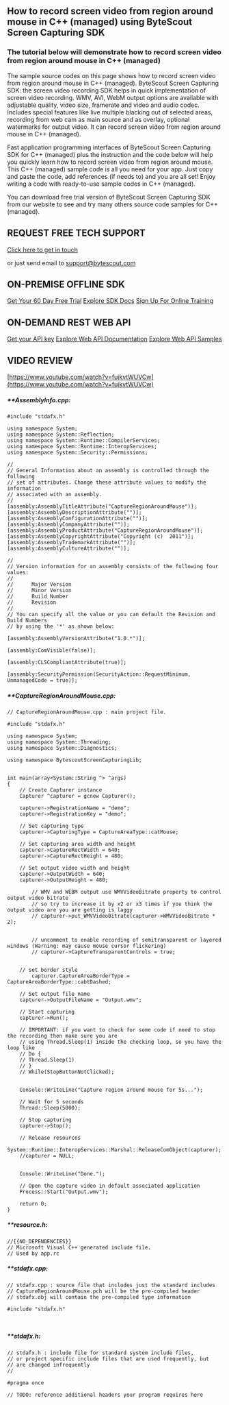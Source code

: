 ## How to record screen video from region around mouse in C++ (managed) using ByteScout Screen Capturing SDK

### The tutorial below will demonstrate how to record screen video from region around mouse in C++ (managed)

The sample source codes on this page shows how to record screen video from region around mouse in C++ (managed). ByteScout Screen Capturing SDK: the screen video recording SDK helps in quick implementation of screen video recording. WMV, AVI, WebM output options are available with adjustable quality, video size, framerate and video and audio codec. Includes special features like live multiple blacking out of selected areas, recording from web cam as main source and as overlay, optional watermarks for output video. It can record screen video from region around mouse in C++ (managed).

Fast application programming interfaces of ByteScout Screen Capturing SDK for C++ (managed) plus the instruction and the code below will help you quickly learn how to record screen video from region around mouse. This C++ (managed) sample code is all you need for your app. Just copy and paste the code, add references (if needs to) and you are all set! Enjoy writing a code with ready-to-use sample codes in C++ (managed).

You can download free trial version of ByteScout Screen Capturing SDK from our website to see and try many others source code samples for C++ (managed).

## REQUEST FREE TECH SUPPORT

[Click here to get in touch](https://bytescout.zendesk.com/hc/en-us/requests/new?subject=ByteScout%20Screen%20Capturing%20SDK%20Question)

or just send email to [support@bytescout.com](mailto:support@bytescout.com?subject=ByteScout%20Screen%20Capturing%20SDK%20Question) 

## ON-PREMISE OFFLINE SDK 

[Get Your 60 Day Free Trial](https://bytescout.com/download/web-installer?utm_source=github-readme)
[Explore SDK Docs](https://bytescout.com/documentation/index.html?utm_source=github-readme)
[Sign Up For Online Training](https://academy.bytescout.com/)


## ON-DEMAND REST WEB API

[Get your API key](https://pdf.co/documentation/api?utm_source=github-readme)
[Explore Web API Documentation](https://pdf.co/documentation/api?utm_source=github-readme)
[Explore Web API Samples](https://github.com/bytescout/ByteScout-SDK-SourceCode/tree/master/PDF.co%20Web%20API)

## VIDEO REVIEW

[https://www.youtube.com/watch?v=fujkvtWUVCw](https://www.youtube.com/watch?v=fujkvtWUVCw)




<!-- code block begin -->

##### ****AssemblyInfo.cpp:**
    
```
#include "stdafx.h"

using namespace System;
using namespace System::Reflection;
using namespace System::Runtime::CompilerServices;
using namespace System::Runtime::InteropServices;
using namespace System::Security::Permissions;

//
// General Information about an assembly is controlled through the following
// set of attributes. Change these attribute values to modify the information
// associated with an assembly.
//
[assembly:AssemblyTitleAttribute("CaptureRegionAroundMouse")];
[assembly:AssemblyDescriptionAttribute("")];
[assembly:AssemblyConfigurationAttribute("")];
[assembly:AssemblyCompanyAttribute("")];
[assembly:AssemblyProductAttribute("CaptureRegionAroundMouse")];
[assembly:AssemblyCopyrightAttribute("Copyright (c)  2011")];
[assembly:AssemblyTrademarkAttribute("")];
[assembly:AssemblyCultureAttribute("")];

//
// Version information for an assembly consists of the following four values:
//
//      Major Version
//      Minor Version
//      Build Number
//      Revision
//
// You can specify all the value or you can default the Revision and Build Numbers
// by using the '*' as shown below:

[assembly:AssemblyVersionAttribute("1.0.*")];

[assembly:ComVisible(false)];

[assembly:CLSCompliantAttribute(true)];

[assembly:SecurityPermission(SecurityAction::RequestMinimum, UnmanagedCode = true)];

```

<!-- code block end -->    

<!-- code block begin -->

##### ****CaptureRegionAroundMouse.cpp:**
    
```
// CaptureRegionAroundMouse.cpp : main project file.

#include "stdafx.h"

using namespace System;
using namespace System::Threading;
using namespace System::Diagnostics;

using namespace BytescoutScreenCapturingLib;


int main(array<System::String ^> ^args)
{
	// Create Capturer instance
    Capturer ^capturer = gcnew Capturer();
    
	capturer->RegistrationName = "demo";
	capturer->RegistrationKey = "demo";

	// Set capturing type
	capturer->CapturingType = CaptureAreaType::catMouse;

	// Set capturing area width and height
	capturer->CaptureRectWidth = 640;
	capturer->CaptureRectHeight = 480;
	
	// Set output video width and height
	capturer->OutputWidth = 640;
	capturer->OutputHeight = 480;

	    // WMV and WEBM output use WMVVideoBitrate property to control output video bitrate
   	    // so try to increase it by x2 or x3 times if you think the output video are you are getting is laggy
	    // capturer->put_WMVVideoBitrate(capturer->WMVVideoBitrate * 2);


        // uncomment to enable recording of semitransparent or layered windows (Warning: may cause mouse cursor flickering)
        // capturer->CaptureTransparentControls = true;


	// set border style
        capturer.CaptureAreaBorderType = CaptureAreaBorderType::cabtDashed;

	// Set output file name
	capturer->OutputFileName = "Output.wmv";

	// Start capturing
	capturer->Run();

	// IMPORTANT: if you want to check for some code if need to stop the recording then make sure you are 
	// using Thread.Sleep(1) inside the checking loop, so you have the loop like
	// Do {
	// Thread.Sleep(1) 
	// }
	// While(StopButtonNotClicked);

	
	Console::WriteLine("Capture region around mouse for 5s...");

	// Wait for 5 seconds
	Thread::Sleep(5000);

	// Stop capturing
	capturer->Stop();

    // Release resources
    System::Runtime::InteropServices::Marshal::ReleaseComObject(capturer);
    //capturer = NULL;

	
	Console::WriteLine("Done.");
	
	// Open the capture video in default associated application
	Process::Start("Output.wmv");

	return 0;
}

```

<!-- code block end -->    

<!-- code block begin -->

##### ****resource.h:**
    
```
//{{NO_DEPENDENCIES}}
// Microsoft Visual C++ generated include file.
// Used by app.rc

```

<!-- code block end -->    

<!-- code block begin -->

##### ****stdafx.cpp:**
    
```
// stdafx.cpp : source file that includes just the standard includes
// CaptureRegionAroundMouse.pch will be the pre-compiled header
// stdafx.obj will contain the pre-compiled type information

#include "stdafx.h"



```

<!-- code block end -->    

<!-- code block begin -->

##### ****stdafx.h:**
    
```
// stdafx.h : include file for standard system include files,
// or project specific include files that are used frequently, but
// are changed infrequently
//

#pragma once

// TODO: reference additional headers your program requires here

```

<!-- code block end -->